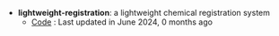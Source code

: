 - **lightweight-registration**: a lightweight chemical registration system
	- [Code](https://github.com/rinikerlab/lightweight-registration) : Last updated in June 2024, 0 months ago
